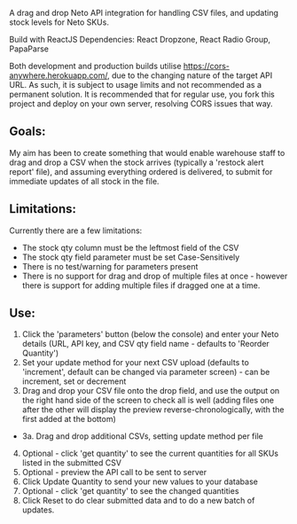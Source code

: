 A drag and drop Neto API integration for handling CSV files, and updating stock levels for Neto SKUs.

Build with ReactJS
Dependencies: React Dropzone, React Radio Group, PapaParse

Both development and production builds utilise <https://cors-anywhere.herokuapp.com/>, due to the changing nature of the target API URL. As such, it is subject to usage limits and not recommended as a permanent solution. It is recommended that for regular use, you fork this project and deploy on your own server, resolving CORS issues that way.

## Goals:
My aim has been to create something that would enable warehouse staff to drag and drop a CSV when the stock arrives (typically a 'restock alert report' file), and assuming everything ordered is delivered, to submit for  immediate updates of all stock in the file.

## Limitations:
Currently there are a few limitations:
-   The stock qty column must be the leftmost field of the CSV
-   The stock qty field parameter must be set Case-Sensitively
-   There is no test/warning for parameters present
-   There is no support for drag and drop of multiple files at once - however there is support for adding multiple files if dragged one at a time.

## Use:
1.  Click the 'parameters' button (below the console) and enter your Neto details (URL, API key, and CSV qty field name - defaults to 'Reorder Quantity')
2.  Set your update method for your next CSV upload (defaults to 'increment', default can be changed via parameter screen) - can be increment, set or decrement
3.  Drag and drop your CSV file onto the drop field, and use the output on the right hand side of the screen to check all is well (adding files one after the other will display the preview reverse-chronologically, with the first added at the bottom)
*   3a. Drag and drop additional CSVs, setting update method per file
4.  Optional - click 'get quantity' to see the current quantities for all SKUs listed in the submitted CSV
5.  Optional - preview the API call to be sent to server
6.  Click Update Quantity to send your new values to your database
7.  Optional - click 'get quantity' to see the changed quantities
8.  Click Reset to do clear submitted data and to do a new batch of updates.
